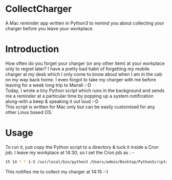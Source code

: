 # CollectCharger
A Mac reminder app written in Python3 to remind you about collecting your charger before you leave your workplace.

# Introduction
How often do you forget your charger (or any other item) at your workplace only to regret later? I have a pretty bad habit of forgetting my mobile charger at my desk which I only come to know about when I am in the cab on my way back home. I even forgot to take my charger with me before leaving for a week long trip to Manali :-D  
Today, I wrote a tiny Python script which runs in the background and sends me a reminder at a particular time by popping up a system notification along-with a beep & speaking it out loud :-D  
This script is written for Mac only but can be easily customised for any other Linux based OS.

# Usage
To run it, just copy the Python script to a directory & tuck it inside a Cron job. I leave my workplace at 14:30, so I set the Cron job as : - 
```bash
15 14 * * 1-5 /usr/local/bin/python3 /Users/admin/Desktop/PythonScripts/ChargerCollect.py >/Users/admin/Desktop/reminder_cronout.log 2>/Users/admin/Desktop/reminder_error.lo
```

This notifies me to collect my charger at 14:15 :-)
